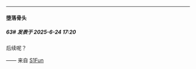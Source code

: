 ﻿
*****

####  堕落骨头  
##### 63#       发表于 2025-6-24 17:20

后续呢？

—— 来自 [S1Fun](https://s1fun.koalcat.com)

